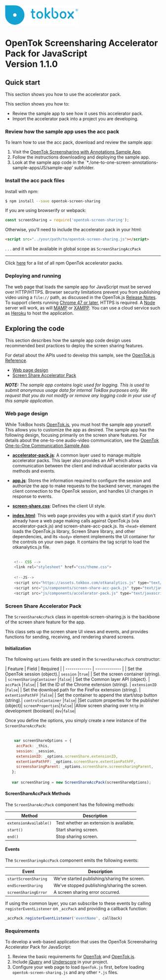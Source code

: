 ![logo](../tokbox-logo.png)

# OpenTok Screensharing Accelerator Pack for JavaScript<br/>Version 1.1.0

## Quick start

This section shows you how to use the accelerator pack.

This section shows you how to:
* Review the sample app to see how it uses this accelerator pack.
* Import the accelerator pack into a project you are developing.

### Review how the sample app uses the acc pack

To learn how to use the acc pack, download and review the sample app:

1. Visit the [OpenTok Screensharing with Annotations Sample App](https://github.com/opentok/one-to-one-screen-annotations-sample-apps).
1. Follow the instructions downloading and deploying the sample app.
1. Look at the sample app code in the `*./one-to-one-screen-annotations-sample-apps/JS/sample-app' subfolder.


### Install the acc pack files

Install with npm:

```bash
$ npm install --save opentok-screen-sharing
```

If you are using browserify or webpack:

```javascript
const screenSharing = require('opentok-screen-sharing');
```

Otherwise, you'll need to include the accelerator pack in your html:

```html
<script src="../your/path/to/opentok-screen-sharing.js"></script>
```
 . . . and it will be available in global scope as `ScreenSharingAccPack`

-----------------

Click [here](https://www.npmjs.com/search?q=opentok-acc-pack) for a list of all npm OpenTok accelerator packs.


### Deploying and running

The web page that loads the sample app for JavaScript must be served over HTTP/HTTPS. Browser security limitations prevent you from publishing video using a `file://` path, as discussed in the OpenTok.js [Release Notes](https://www.tokbox.com/developer/sdks/js/release-notes.html#knownIssues). To support clients running [Chrome 47 or later](https://groups.google.com/forum/#!topic/discuss-webrtc/sq5CVmY69sc), HTTPS is required. A [Node](https://nodejs.org/en/) server will work, as will [MAMP](https://www.mamp.info/) or [XAMPP](https://www.apachefriends.org/index.html).  You can use a cloud service such as [Heroku](https://www.heroku.com/) to host the application.

## Exploring the code

This section describes how the sample app code design uses recommended best practices to deploy the screen sharing features.

For detail about the APIs used to develop this sample, see the [OpenTok.js Reference](https://tokbox.com/developer/sdks/js/reference/).

  - [Web page design](#web-page-design)
  - [Screen Share Accelerator Pack](#screen-share-accelerator-pack)

_**NOTE:** The sample app contains logic used for logging. This is used to submit anonymous usage data for internal TokBox purposes only. We request that you do not modify or remove any logging code in your use of this sample application._

### Web page design

While TokBox hosts [OpenTok.js](https://tokbox.com/developer/sdks/js/), you must host the sample app yourself. This allows you to customize the app as desired. The sample app has the following design, focusing primarily on the screen share features. For details about the one-to-one audio-video communication, see the [OpenTok One-to-One Communication Sample App](https://github.com/opentok/one-to-one-sample-apps/tree/master/one-to-one-sample-app/js).

* **[accelerator-pack.js](./sample-app/public/js/components/accelerator-pack.js)**: A common layer used to manage multiple accelerator packs.  This layer also provides an API which allows communication between the client and individual accelerator packs via methods and events.

* **[app.js](./sample-app/public/js/app.js)**: Stores the information required to configure the session and authorize the app to make requests to the backend server, manages the client connection to the OpenTok session, and handles UI changes in response to events.

* **[screen-share.css](./opentok.js-screen-sharing/css/screen-share.css)**: Defines the client UI style.

* **[index.html](./sample-app/public/index.html)**: This web page provides you with a quick start if you don't already have a web page making calls against OpenTok.js (via accelerator-pack.js) and screen-share-acc-pack.js. Its `<head>` element loads the OpenTok.js library, Screen Share library, and other dependencies, and its `<body>` element implements the UI container for the controls on your own page. It contains the tag script to load the otkanalytics.js file.

```javascript

    <!-- CSS -->
    <link rel="stylesheet" href="css/theme.css">

    <!--JS-->
    <script src="https://assets.tokbox.com/otkanalytics.js" type="text/javascript" defer></script>
    <script src="js/components/screen-share-acc-pack.js" type="text/javascript" defer></script>
    <script src="js/components/accelerator-pack.js" type="text/javascript" defer></script>

```

### Screen Share Accelerator Pack

The `ScreenShareAccPack` class in opentok-screen-sharing.js is the backbone of the screen share feature for the app.

This class sets up the screen share UI views and events, and provides functions for sending, receiving, and rendering shared screens.

#### Initialization

The following `options` fields are used in the `ScreenShareAccPack` constructor:<br/>

| Feature        | Field  | Required |
| ------------- | ------------- |
| Set the OpenTok session  (object).| `session` |`true`|
| Set the screen container (string). | `screenSharingContainer`  |`false`|
| Set the Common layer API (object). | `accPack` |`false`|
| Set the ID of the Chrome extension (string). | `extensionID` |`false`|
| Set the download path for the FireFox extension (string). | `extentionPathFF` |`false`|
| Set the container to append the start/stop button (string).| `controlsContainer` |`false`|
|Set custom properties for the publisher (object)| `screenProperties`|`false`|
|Allow screen sharing over `http` in development (boolean)| `dev`|`false`|


Once you define the options, you simply create a new instance of the  `ScreenShareAccPack`:

  ```javascript

      var screenShareOptions = {
       accPack: _this,
       session: _session,
       extensionID: _options.screenShare.extensionID,
       extentionPathFF: _options.screenShare.extentionPathFF,
       screensharingParent: _options.screenShare.screensharingParent,
     };

     var screenSharing = new ScreenShareAccPack(screenShareOptions);
  ```


#### ScreenShareAccPack Methods

The `ScreenShareAccPack` component has the following methods:

| Method        | Description  |
| ------------- | ------------- |
| `extensionAvailable()` | 	Test whether an extension is available.  |
| `start()` | Start sharing screen.  |
| `end()` | Stop sharing screen.  |


#### Events

The `ScreenSharingAccPack` component emits the following events:

| Event        | Description  |
| ------------- | ------------- |
| `startScreenSharing ` | We've started publishing/sharing the screen.  |
| `endScreenSharing ` | We've stopped publishing/sharing the screen.  |
| `screenSharingError ` | A screen sharing error occurred.  |


If using the common layer, you can subscribe to these events by calling `registerEventListener` on  `_accPack` and providing a callback function:

```javascript
_accPack.registerEventListener('eventName', callback)
```

### Requirements

To develop a web-based application that uses the OpenTok Screensharing Accelerator Pack for JavaScript:

1. Review the basic requirements for [OpenTok](https://tokbox.com/developer/requirements/) and [OpenTok.js](https://tokbox.com/developer/sdks/js/#browsers).
1. Include [jQuery](https://jquery.com/) and [Underscore](http://underscorejs.org/) in your project.
1. Configure your web page to load `OpenTok.js` first, before loading `opentok-screen-sharing.js` and any other `*.js` files.